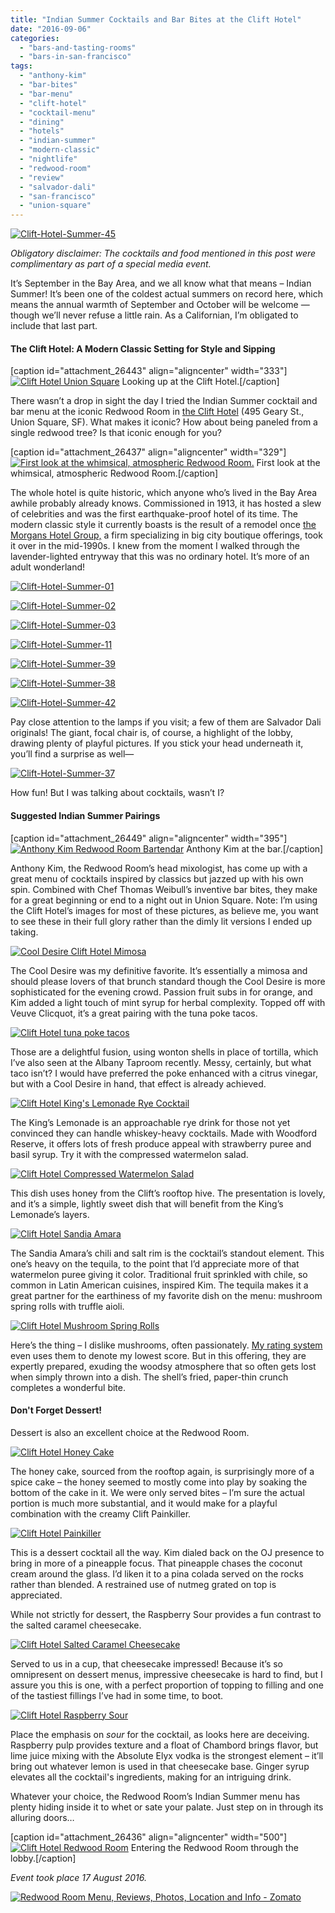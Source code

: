 ```yaml
---
title: "Indian Summer Cocktails and Bar Bites at the Clift Hotel"
date: "2016-09-06"
categories: 
  - "bars-and-tasting-rooms"
  - "bars-in-san-francisco"
tags: 
  - "anthony-kim"
  - "bar-bites"
  - "bar-menu"
  - "clift-hotel"
  - "cocktail-menu"
  - "dining"
  - "hotels"
  - "indian-summer"
  - "modern-classic"
  - "nightlife"
  - "redwood-room"
  - "review"
  - "salvador-dali"
  - "san-francisco"
  - "union-square"
---
```


[![Clift-Hotel-Summer-45](http://s3.amazonaws.com/thegourmez-wpmedia/2016/09/Clift-Hotel-Summer-45-500x382.jpg)](http://s3.amazonaws.com/thegourmez-wpmedia/2016/09/Clift-Hotel-Summer-45.jpg)

_Obligatory disclaimer: The cocktails and food mentioned in this post were complimentary as part of a special media event._

It’s September in the Bay Area, and we all know what that means – Indian Summer! It’s been one of the coldest actual summers on record here, which means the annual warmth of September and October will be welcome — though we’ll never refuse a little rain. As a Californian, I’m obligated to include that last part.

#### The Clift Hotel: A Modern Classic Setting for Style and Sipping

\[caption id="attachment\_26443" align="aligncenter" width="333"\][![Clift Hotel Union Square](http://s3.amazonaws.com/thegourmez-wpmedia/2016/09/Clift-Hotel-Summer-35-333x500.jpg)](http://s3.amazonaws.com/thegourmez-wpmedia/2016/09/Clift-Hotel-Summer-35.jpg) Looking up at the Clift Hotel.\[/caption\]

There wasn’t a drop in sight the day I tried the Indian Summer cocktail and bar menu at the iconic Redwood Room in [the Clift Hotel](https://www.sonesta.com/us/california/san-francisco/clift-royal-sonesta-hotel/dining) (495 Geary St., Union Square, SF). What makes it iconic? How about being paneled from a single redwood tree? Is that iconic enough for you?

\[caption id="attachment\_26437" align="aligncenter" width="329"\][![First look at the whimsical, atmospheric Redwood Room.](http://s3.amazonaws.com/thegourmez-wpmedia/2016/09/Clift-Hotel-Summer-06-329x500.jpg)](http://s3.amazonaws.com/thegourmez-wpmedia/2016/09/Clift-Hotel-Summer-06.jpg) First look at the whimsical, atmospheric Redwood Room.\[/caption\]

The whole hotel is quite historic, which anyone who’s lived in the Bay Area awhile probably already knows. Commissioned in 1913, it has hosted a slew of celebrities and was the first earthquake-proof hotel of its time. The modern classic style it currently boasts is the result of a remodel once [the Morgans Hotel Group,](https://backofhouse.morganshotelgroup.com/morgans-classic) a firm specializing in big city boutique offerings, took it over in the mid-1990s. I knew from the moment I walked through the lavender-lighted entryway that this was no ordinary hotel. It’s more of an adult wonderland!

[![Clift-Hotel-Summer-01](http://s3.amazonaws.com/thegourmez-wpmedia/2016/09/Clift-Hotel-Summer-01-339x500.jpg)](http://s3.amazonaws.com/thegourmez-wpmedia/2016/09/Clift-Hotel-Summer-01.jpg)

[![Clift-Hotel-Summer-02](http://s3.amazonaws.com/thegourmez-wpmedia/2016/09/Clift-Hotel-Summer-02-333x500.jpg)](http://s3.amazonaws.com/thegourmez-wpmedia/2016/09/Clift-Hotel-Summer-02.jpg)

[![Clift-Hotel-Summer-03](http://s3.amazonaws.com/thegourmez-wpmedia/2016/09/Clift-Hotel-Summer-03-500x393.jpg)](http://s3.amazonaws.com/thegourmez-wpmedia/2016/09/Clift-Hotel-Summer-03.jpg)

[![Clift-Hotel-Summer-11](http://s3.amazonaws.com/thegourmez-wpmedia/2016/09/Clift-Hotel-Summer-11-333x500.jpg)](http://s3.amazonaws.com/thegourmez-wpmedia/2016/09/Clift-Hotel-Summer-11.jpg)

[![Clift-Hotel-Summer-39](http://s3.amazonaws.com/thegourmez-wpmedia/2016/09/Clift-Hotel-Summer-39-500x480.jpg)](http://s3.amazonaws.com/thegourmez-wpmedia/2016/09/Clift-Hotel-Summer-39.jpg)

[![Clift-Hotel-Summer-38](http://s3.amazonaws.com/thegourmez-wpmedia/2016/09/Clift-Hotel-Summer-38-500x323.jpg)](http://s3.amazonaws.com/thegourmez-wpmedia/2016/09/Clift-Hotel-Summer-38.jpg)

[![Clift-Hotel-Summer-42](http://s3.amazonaws.com/thegourmez-wpmedia/2016/09/Clift-Hotel-Summer-42-348x500.jpg)](http://s3.amazonaws.com/thegourmez-wpmedia/2016/09/Clift-Hotel-Summer-42.jpg)

Pay close attention to the lamps if you visit; a few of them are Salvador Dali originals! The giant, focal chair is, of course, a highlight of the lobby, drawing plenty of playful pictures. If you stick your head underneath it, you’ll find a surprise as well—

[![Clift-Hotel-Summer-37](http://s3.amazonaws.com/thegourmez-wpmedia/2016/09/Clift-Hotel-Summer-37-500x333.jpg)](http://s3.amazonaws.com/thegourmez-wpmedia/2016/09/Clift-Hotel-Summer-37.jpg)

How fun! But I was talking about cocktails, wasn’t I?

#### Suggested Indian Summer Pairings

\[caption id="attachment\_26449" align="aligncenter" width="395"\][![Anthony Kim Redwood Room Bartendar](http://s3.amazonaws.com/thegourmez-wpmedia/2016/09/Clift-Hotel-Summer-12-395x500.jpg)](http://s3.amazonaws.com/thegourmez-wpmedia/2016/09/Clift-Hotel-Summer-12.jpg) Anthony Kim at the bar.\[/caption\]

Anthony Kim, the Redwood Room’s head mixologist, has come up with a great menu of cocktails inspired by classics but jazzed up with his own spin. Combined with Chef Thomas Weibull’s inventive bar bites, they make for a great beginning or end to a night out in Union Square. Note: I’m using the Clift Hotel’s images for most of these pictures, as believe me, you want to see these in their full glory rather than the dimly lit versions I ended up taking.

[![Cool Desire Clift Hotel Mimosa](http://s3.amazonaws.com/thegourmez-wpmedia/2016/09/DSC07450_web-333x500.jpg)](http://s3.amazonaws.com/thegourmez-wpmedia/2016/09/DSC07450_web.jpg)

The Cool Desire was my definitive favorite. It’s essentially a mimosa and should please lovers of that brunch standard though the Cool Desire is more sophisticated for the evening crowd. Passion fruit subs in for orange, and Kim added a light touch of mint syrup for herbal complexity. Topped off with Veuve Clicquot, it’s a great pairing with the tuna poke tacos.

[![Clift Hotel tuna poke tacos](http://s3.amazonaws.com/thegourmez-wpmedia/2016/09/DSC07623_web-500x333.jpg)](http://s3.amazonaws.com/thegourmez-wpmedia/2016/09/DSC07623_web.jpg)

Those are a delightful fusion, using wonton shells in place of tortilla, which I’ve also seen at the Albany Taproom recently. Messy, certainly, but what taco isn’t? I would have preferred the poke enhanced with a citrus vinegar, but with a Cool Desire in hand, that effect is already achieved.

[![Clift Hotel King's Lemonade Rye Cocktail](http://s3.amazonaws.com/thegourmez-wpmedia/2016/09/DSC07276_web-500x333.jpg)](http://s3.amazonaws.com/thegourmez-wpmedia/2016/09/DSC07276_web.jpg)

The King’s Lemonade is an approachable rye drink for those not yet convinced they can handle whiskey-heavy cocktails. Made with Woodford Reserve, it offers lots of fresh produce appeal with strawberry puree and basil syrup. Try it with the compressed watermelon salad.

[![Clift Hotel Compressed Watermelon Salad](http://s3.amazonaws.com/thegourmez-wpmedia/2016/09/DSC07577_web-500x333.jpg)](http://s3.amazonaws.com/thegourmez-wpmedia/2016/09/DSC07577_web.jpg)

This dish uses honey from the Clift’s rooftop hive. The presentation is lovely, and it’s a simple, lightly sweet dish that will benefit from the King’s Lemonade’s layers.

[![Clift Hotel Sandia Amara](http://s3.amazonaws.com/thegourmez-wpmedia/2016/09/DSC07343_web-500x333.jpg)](http://s3.amazonaws.com/thegourmez-wpmedia/2016/09/DSC07343_web.jpg)

The Sandia Amara’s chili and salt rim is the cocktail’s standout element. This one’s heavy on the tequila, to the point that I’d appreciate more of that watermelon puree giving it color. Traditional fruit sprinkled with chile, so common in Latin American cuisines, inspired Kim. The tequila makes it a great partner for the earthiness of my favorite dish on the menu: mushroom spring rolls with truffle aioli.

[![Clift Hotel Mushroom Spring Rolls](http://s3.amazonaws.com/thegourmez-wpmedia/2016/09/DSC07756_web-500x333.jpg)](http://s3.amazonaws.com/thegourmez-wpmedia/2016/09/DSC07756_web.jpg)

Here’s the thing – I dislike mushrooms, often passionately. [My rating system](http://thegourmez.com/about-the-gourmez/rating-system/) even uses them to denote my lowest score. But in this offering, they are expertly prepared, exuding the woodsy atmosphere that so often gets lost when simply thrown into a dish. The shell’s fried, paper-thin crunch completes a wonderful bite.

#### Don't Forget Dessert!

Dessert is also an excellent choice at the Redwood Room.

[![Clift Hotel Honey Cake](http://s3.amazonaws.com/thegourmez-wpmedia/2016/09/Clift-Hotel-Summer-30-399x500.jpg)](http://s3.amazonaws.com/thegourmez-wpmedia/2016/09/Clift-Hotel-Summer-30.jpg)

The honey cake, sourced from the rooftop again, is surprisingly more of a spice cake – the honey seemed to mostly come into play by soaking the bottom of the cake in it. We were only served bites – I’m sure the actual portion is much more substantial, and it would make for a playful combination with the creamy Clift Painkiller.

[![Clift Hotel Painkiller](http://s3.amazonaws.com/thegourmez-wpmedia/2016/09/DSC07423_web-500x333.jpg)](http://s3.amazonaws.com/thegourmez-wpmedia/2016/09/DSC07423_web.jpg)

This is a dessert cocktail all the way. Kim dialed back on the OJ presence to bring in more of a pineapple focus. That pineapple chases the coconut cream around the glass. I’d liken it to a pina colada served on the rocks rather than blended. A restrained use of nutmeg grated on top is appreciated.

While not strictly for dessert, the Raspberry Sour provides a fun contrast to the salted caramel cheesecake.

[![Clift Hotel Salted Caramel Cheesecake](http://s3.amazonaws.com/thegourmez-wpmedia/2016/09/Clift-Hotel-Summer-33-500x494.jpg)](http://s3.amazonaws.com/thegourmez-wpmedia/2016/09/Clift-Hotel-Summer-33.jpg)

Served to us in a cup, that cheesecake impressed! Because it’s so omnipresent on dessert menus, impressive cheesecake is hard to find, but I assure you this is one, with a perfect proportion of topping to filling and one of the tastiest fillings I’ve had in some time, to boot.

[![Clift Hotel Raspberry Sour](http://s3.amazonaws.com/thegourmez-wpmedia/2016/09/Clift-Hotel-Summer-46-416x500.jpg)](http://s3.amazonaws.com/thegourmez-wpmedia/2016/09/Clift-Hotel-Summer-46.jpg)

Place the emphasis on _sour_ for the cocktail, as looks here are deceiving. Raspberry pulp provides texture and a float of Chambord brings flavor, but lime juice mixing with the Absolute Elyx vodka is the strongest element – it’ll bring out whatever lemon is used in that cheesecake base. Ginger syrup elevates all the cocktail's ingredients, making for an intriguing drink.

Whatever your choice, the Redwood Room’s Indian Summer menu has plenty hiding inside it to whet or sate your palate. Just step on in through its alluring doors…

\[caption id="attachment\_26436" align="aligncenter" width="500"\][![Clift Hotel Redwood Room](http://s3.amazonaws.com/thegourmez-wpmedia/2016/09/Clift-Hotel-Summer-05-500x399.jpg)](http://s3.amazonaws.com/thegourmez-wpmedia/2016/09/Clift-Hotel-Summer-05.jpg) Entering the Redwood Room through the lobby.\[/caption\]

_Event took place 17 August 2016._

[![Redwood Room Menu, Reviews, Photos, Location and Info - Zomato](https://www.zomato.com/logo/17770166/minilink)](https://www.zomato.com/san-francisco/redwood-room-union-square "View Menu, Reviews, Photos & Information about Redwood Room, Union Square and other Restaurants in San Francisco")
